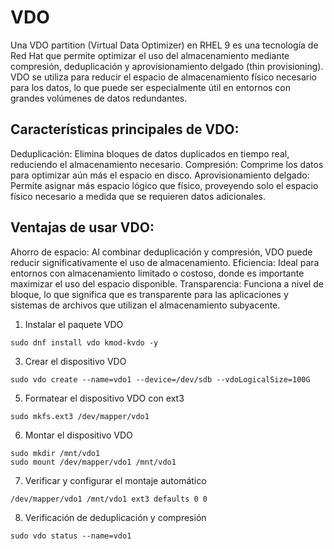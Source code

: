 # VDO 
Una VDO partition (Virtual Data Optimizer) en RHEL 9 es una tecnología de Red Hat que permite optimizar el uso del almacenamiento mediante compresión, deduplicación y aprovisionamiento delgado (thin provisioning). VDO se utiliza para reducir el espacio de almacenamiento físico necesario para los datos, lo que puede ser especialmente útil en entornos con grandes volúmenes de datos redundantes.

## Características principales de VDO:
Deduplicación: Elimina bloques de datos duplicados en tiempo real, reduciendo el almacenamiento necesario.
Compresión: Comprime los datos para optimizar aún más el espacio en disco.
Aprovisionamiento delgado: Permite asignar más espacio lógico que físico, proveyendo solo el espacio físico necesario a medida que se requieren datos adicionales.
## Ventajas de usar VDO:
Ahorro de espacio: Al combinar deduplicación y compresión, VDO puede reducir significativamente el uso de almacenamiento.
Eficiencia: Ideal para entornos con almacenamiento limitado o costoso, donde es importante maximizar el uso del espacio disponible.
Transparencia: Funciona a nivel de bloque, lo que significa que es transparente para las aplicaciones y sistemas de archivos que utilizan el almacenamiento subyacente.

1. Instalar el paquete VDO
````
sudo dnf install vdo kmod-kvdo -y
````
3. Crear el dispositivo VDO
````
sudo vdo create --name=vdo1 --device=/dev/sdb --vdoLogicalSize=100G
````
5. Formatear el dispositivo VDO con ext3
````
sudo mkfs.ext3 /dev/mapper/vdo1

````
6. Montar el dispositivo VDO
````
sudo mkdir /mnt/vdo1
sudo mount /dev/mapper/vdo1 /mnt/vdo1

````
7. Verificar y configurar el montaje automático
````
/dev/mapper/vdo1 /mnt/vdo1 ext3 defaults 0 0

````
8. Verificación de deduplicación y compresión
````
sudo vdo status --name=vdo1

````
